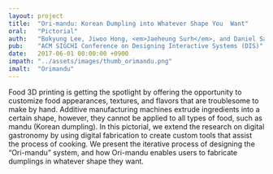 ```yaml
---
layout: project
title:  "Ori-mandu: Korean Dumpling into Whatever Shape You  Want"
oral:	"Pictorial"
auth:	"Bokyung Lee, Jiwoo Hong, <em>Jaeheung Surh</em>, and Daniel Saakes"
pub:	"ACM SIGCHI Conference on Designing Interactive Systems (DIS)"
date:   2017-06-01 00:00:00 +0900
impath:	"../assets/images/thumb_orimandu.png"
imalt:	"Orimandu"
---
```


Food 3D printing is getting the spotlight by offering the opportunity to customize food appearances, textures, and flavors that are troublesome to make by hand. Additive manufacturing machines extrude ingredients into a certain shape, however, they cannot be applied to all types of food, such as mandu (Korean dumpling). In this pictorial, we extend the research on digital gastronomy by using digital fabrication to create custom tools that assist the process of cooking. We present the iterative process of designing the “Ori-mandu” system, and how Ori-mandu enables users to fabricate dumplings in whatever shape they want.